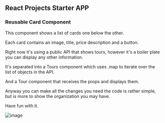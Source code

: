 ## React Projects Starter APP

### Reusable Card Component

This component shows a list of cards one below the other.

Each card contains an image, title, price description and a button.

Right now it's using a public API that shows tours, however it's a boiler plate you can display any other information.

It's separated into a Tours component which uses .map to iterate over the list of objects in the API.

And a Tour component that receives the props and displays them.

Anyway you can make all the changes you need the code is rather simple, but is more to show the organization you may have.

Have fun with it.

![image](https://user-images.githubusercontent.com/105455547/185749037-422e3255-035c-4d1a-adbf-b6c9f7f9a9a5.png)
